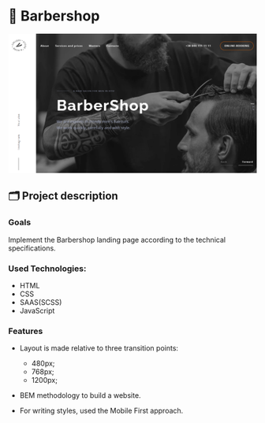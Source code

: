 # 💈 Barbershop 

![Site image](./images/og-image.png)

## 🗂️ Project description

### Goals

Implement the Barbershop landing page according to the technical
specifications.

### Used Technologies:

- HTML
- CSS
- SAAS(SCSS)
- JavaScript

### Features

- Layout is made relative to three transition points: 
  - 480px; 
  - 768px; 
  - 1200px;

- BEM methodology to build a website.
- For writing styles, used the Mobile First approach.
